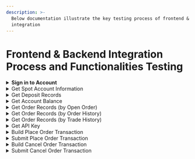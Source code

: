 ```yaml
---
description: >-
  Below documentation illustrate the key testing process of frontend & backend
  integration
---
```


# Frontend & Backend Integration Process and Functionalities Testing



<details>

<summary><strong>Sign in to Account</strong></summary>

After the user has pressed the connect wallet button and signed the wallet ownership verification message, frontend will send a signin request to backend using the `SignIn` API

### POST - SignIn (Status Code)

<mark style="color:red;">To be supplemented after latest testnet deployment</mark>



### POST - SignIn (Request params)

<figure><img src="../../.gitbook/assets/image.png" alt=""><figcaption></figcaption></figure>



The request param is aligned with the required request param from the backend API

<figure><img src="../../.gitbook/assets/image (54).png" alt=""><figcaption></figcaption></figure>



### POST - SignIn (Response)

<figure><img src="../../.gitbook/assets/image (55).png" alt=""><figcaption></figcaption></figure>



The response fields are aligned with the required response fields from the backend API

<figure><img src="../../.gitbook/assets/image (56).png" alt=""><figcaption></figcaption></figure>



</details>

<details>

<summary>Get Spot Account Information</summary>

After the user has performed a successful sign-in, frontend will call the GET spot-account API to retrieve necessary account information related to the user account

### GET - Spot-account (Status Code)

<figure><img src="../../.gitbook/assets/image (58).png" alt=""><figcaption></figcaption></figure>



The `200 status code` shows the api is being called and responded successfully

### GET - Spot-account (Response)

<figure><img src="../../.gitbook/assets/image (59).png" alt=""><figcaption></figcaption></figure>



The response fields are aligned with the required response fields from the backend API

<figure><img src="../../.gitbook/assets/image (60).png" alt=""><figcaption></figcaption></figure>

</details>

<details>

<summary>Get Deposit Records</summary>

After successful signin, user can visit the dashboard page to view the deposit records. Frontend will call the GET deposit-records API to retrieve the deposit records by the user.

### GET - Deposit-records (Status Code)

<figure><img src="../../.gitbook/assets/image (61).png" alt=""><figcaption></figcaption></figure>



The `200 status code` shows the api is being called and responded successfully

### GET - Deposit-records (Response)

<figure><img src="../../.gitbook/assets/image (62).png" alt=""><figcaption></figcaption></figure>



The deposit records shown in dashboard page are aligned with the data returned by the backend API. The backend API response fields are aligned with the required response fields from the backend API

<figure><img src="../../.gitbook/assets/image (63).png" alt=""><figcaption></figcaption></figure>



</details>

<details>

<summary>Get Account Balance</summary>

After successful signin, user can visit the trading page to view the account's available balance. Frontend will call the GET account-balance API to retrieve the account balance by the user.

### GET - account-balance (Status Code)

<figure><img src="../../.gitbook/assets/image (64).png" alt=""><figcaption></figcaption></figure>



The `200 status code` shows the api is being called and responded successfully

### GET - account-balance (Response)

<figure><img src="../../.gitbook/assets/image (65).png" alt=""><figcaption></figcaption></figure>



The available balance shown in trading page are aligned with the api response from backend. The response fields are aligned with the required response fields from the backend API

<figure><img src="../../.gitbook/assets/image (66).png" alt=""><figcaption></figcaption></figure>

</details>

<details>

<summary>Get Order Records (by Open Order)</summary>

After successful signin, user can visit the trading page to view the open order records. Frontend will call the GET order-records API filtered by status (openOrder) to retrieve the open order records by the user.

### GET - order-records (Status Code)

<figure><img src="../../.gitbook/assets/image (67).png" alt=""><figcaption></figcaption></figure>



The `200 status code` shows the api is being called and responded successfully



### GET - order-records (Response)

<figure><img src="../../.gitbook/assets/image (68).png" alt=""><figcaption></figcaption></figure>



The open order records shown in trading page are aligned with the api response from backend. The response fields are aligned with the required response fields from the backend API

<figure><img src="../../.gitbook/assets/image (69).png" alt=""><figcaption></figcaption></figure>

</details>

<details>

<summary>Get Order Records (by Order History)</summary>

After successful signin, user can visit the trading page to view the order history records. Frontend will call the GET order-records API filtered by status (orderHistory) to retrieve the order history records by the user.

### GET - order-records (Status Code)

<figure><img src="../../.gitbook/assets/image (70).png" alt=""><figcaption></figcaption></figure>



The `200 status code` shows the api is being called and responded successfully

### GET - order-records (Response)

<figure><img src="../../.gitbook/assets/image (71).png" alt=""><figcaption></figcaption></figure>



The order history records shown in trading page are aligned with the api response from backend. The response fields are aligned with the required response fields from the backend API

<figure><img src="../../.gitbook/assets/image (72).png" alt=""><figcaption></figcaption></figure>

</details>

<details>

<summary>Get Order Records (by Trade History)</summary>

After successful signin, user can visit the trading page to view the trade history records. Frontend will call the GET order-records API filtered by status (tradeHistory) to retrieve the trade history records by the user.

### GET - order-records (Status Code)

<figure><img src="../../.gitbook/assets/image (73).png" alt=""><figcaption></figcaption></figure>



The `200 status code` shows the api is being called and responded successfully

### GET - order-records (Response)

<figure><img src="../../.gitbook/assets/image (74).png" alt=""><figcaption></figcaption></figure>

The trade history records shown in trading page are aligned with the api response from backend. The response fields are aligned with the required response fields from the backend API

<figure><img src="../../.gitbook/assets/image (75).png" alt=""><figcaption></figcaption></figure>

</details>

<details>

<summary>Get API Key</summary>

After successful signin, user can visit the dashboard page to view the api-key. Frontend will call the GET api-key API to retrieve the api key by the user.

### GET - api-key (Status Code)

<figure><img src="../../.gitbook/assets/image (76).png" alt=""><figcaption></figcaption></figure>



The `200 status code` shows the api is being called and responded successfully

### GET - api-key (Response)

<figure><img src="../../.gitbook/assets/image (77).png" alt=""><figcaption></figcaption></figure>



The api key shown in dashboard page is aligned with the api response from backend. The response fields are aligned with the required response fields from the backend API

<figure><img src="../../.gitbook/assets/image (78).png" alt=""><figcaption></figcaption></figure>

</details>

<details>

<summary>Build Place Order Transaction</summary>

After successful signin, user can visit the trading page to place order. Frontend will call the POST order/build API to construct an unsigned Cardano transaction for placing a limit or market order. The transaction must be signed by the user's operation key and then submitted using the /order/submit endpoint.

### POST - order/build (Status Code)

<figure><img src="../../.gitbook/assets/image (79).png" alt=""><figcaption></figcaption></figure>



The `200 status code` shows the api is being called and responded successfully

### POST - order/build (Request Parameters)

<mark style="color:red;">To be updated</mark>



The request param's fields are aligned with the required request params from the backend API

<figure><img src="../../.gitbook/assets/image (81).png" alt=""><figcaption></figcaption></figure>



### POST - order/build (Response)

<figure><img src="../../.gitbook/assets/image (82).png" alt=""><figcaption></figcaption></figure>



The response fields are aligned with the required response fields from the backend API

<figure><img src="../../.gitbook/assets/image (83).png" alt=""><figcaption></figcaption></figure>

</details>

<details>

<summary>Submit Place Order Transaction</summary>

Continue from the Build Place Order Transaction section, frontend submits a signed order transaction to hydra. Use this endpoint after signing the transaction hex returned from /order/build

### POST - order/submit (Status Code)

<figure><img src="../../.gitbook/assets/image (84).png" alt=""><figcaption></figcaption></figure>



The `200 status code` shows the api is being called and responded successfully

### POST - order/submit (Request Parameters)

<figure><img src="../../.gitbook/assets/image (85).png" alt=""><figcaption></figcaption></figure>



The request param's fields are aligned with the required request params from the backend API

<figure><img src="../../.gitbook/assets/image (86).png" alt=""><figcaption></figcaption></figure>



### POST - order/submit (Response)

<figure><img src="../../.gitbook/assets/image (87).png" alt=""><figcaption></figcaption></figure>



The response fields are aligned with the required response fields from the backend API

<figure><img src="../../.gitbook/assets/image (88).png" alt=""><figcaption></figcaption></figure>



</details>

<details>

<summary>Build Cancel Order Transaction</summary>

After successful signin, user can visit the trading page to cancel order. Frontend will call the DELETE order/{id}/build API to construct an unsigned Cardano transaction for cancelling a specific order by its ID. The transaction must be signed by the user's operation key and then submitted using the /order/submit endpoint.

### DELETE - order/{id}/build (Status Code)

<figure><img src="../../.gitbook/assets/image (89).png" alt=""><figcaption></figcaption></figure>



The `200 status code` shows the api is being called and responded successfully

### DELETE - order/{id}/build (Response)

<figure><img src="../../.gitbook/assets/image (91).png" alt=""><figcaption></figcaption></figure>



The response field is aligned with the required response's field from the backend API

<figure><img src="../../.gitbook/assets/image (92).png" alt=""><figcaption></figcaption></figure>

</details>

<details>

<summary>Submit Cancel Order Transaction</summary>

Continue from the Build Cancel Order Transaction section, frontend submits a signed order transaction to hydra. Use this endpoint after signing the transaction hex returned from /order/{id}/build

### DELETE - order/submit (Status Code)

<figure><img src="../../.gitbook/assets/image (93).png" alt=""><figcaption></figcaption></figure>



The `200 status code` shows the api is being called and responded successfully



### DELETE - order/submit (Request params)

<figure><img src="../../.gitbook/assets/image (94).png" alt=""><figcaption></figcaption></figure>



The request param's fields are aligned with the required request params from the backend API

<figure><img src="../../.gitbook/assets/image (95).png" alt=""><figcaption></figcaption></figure>



### DELETE - order/submit (Response)

<figure><img src="../../.gitbook/assets/image (96).png" alt=""><figcaption></figcaption></figure>



The response field is aligned with the required response's field from the backend API

<figure><img src="../../.gitbook/assets/image (97).png" alt=""><figcaption></figcaption></figure>

</details>
